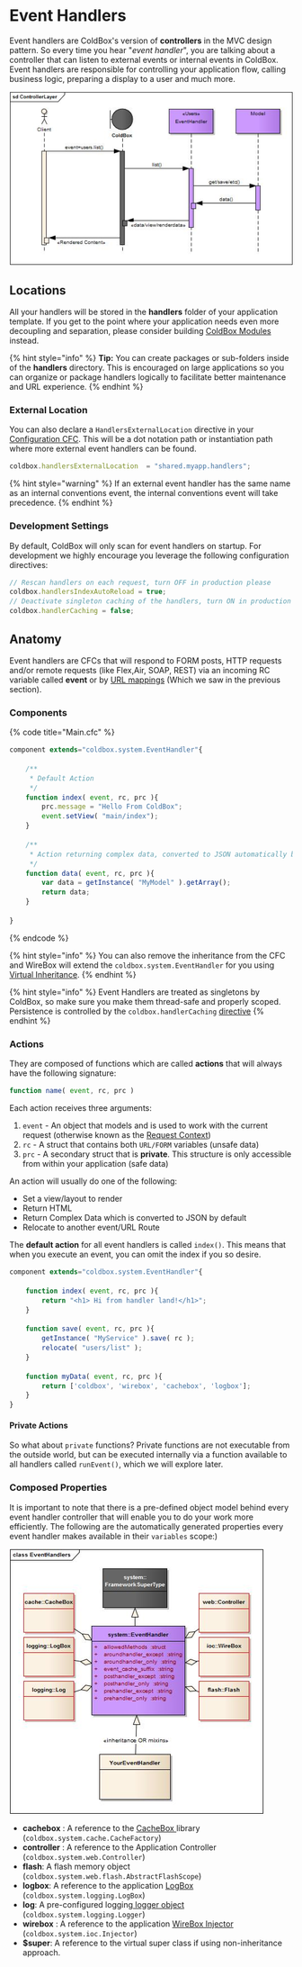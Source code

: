 # Event Handlers

Event handlers are ColdBox's version of **controllers** in the MVC design pattern. So every time you hear "_event handler_", you are talking about a controller that can listen to external events or internal events in ColdBox. Event handlers are responsible for controlling your application flow, calling business logic, preparing a display to a user and much more.

![](../../.gitbook/assets/controllerlayer.jpg)

## Locations

All your handlers will be stored in the **handlers** folder of your application template. If you get to the point where your application needs even more decoupling and separation, please consider building [ColdBox Modules](../../hmvc/modules/) instead.

{% hint style="info" %}
**Tip:** You can create packages or sub-folders inside of the **handlers** directory. This is encouraged on large applications so you can organize or package handlers logically to facilitate better maintenance and URL experience.
{% endhint %}

### External Location

You can also declare a `HandlersExternalLocation` directive in your [Configuration CFC](../../getting-started/configuration/). This will be a dot notation path or instantiation path where more external event handlers can be found.

```javascript
coldbox.handlersExternalLocation  = "shared.myapp.handlers";
```

{% hint style="warning" %}
If an external event handler has the same name as an internal conventions event, the internal conventions event will take precedence.
{% endhint %}

### Development Settings

By default, ColdBox will only scan for event handlers on startup. For development we highly encourage you leverage the following configuration directives:

```javascript
// Rescan handlers on each request, turn OFF in production please
coldbox.handlersIndexAutoReload = true;
// Deactivate singleton caching of the handlers, turn ON in production pleaese
coldbox.handlerCaching = false;
```

## Anatomy

Event handlers are CFCs that will respond to FORM posts, HTTP requests and/or remote requests \(like Flex,Air, SOAP, REST\) via an incoming RC variable called **event** or by [URL mappings](../routing/) \(Which we saw in the previous section\).

### Components

{% code title="Main.cfc" %}
```javascript
component extends="coldbox.system.EventHandler"{

    /**
     * Default Action
     */
    function index( event, rc, prc ){
        prc.message = "Hello From ColdBox";
        event.setView( "main/index");
    }

    /**
     * Action returning complex data, converted to JSON automatically by ColdBox
     */
    function data( event, rc, prc ){
        var data = getInstance( "MyModel" ).getArray();
        return data; 
    }

}
```
{% endcode %}

{% hint style="info" %}
You can also remove the inheritance from the CFC and WireBox will extend the `coldbox.system.EventHandler` for you using [Virtual Inheritance](https://wirebox.ortusbooks.com/advanced-topics/virtual-inheritance).
{% endhint %}

{% hint style="info" %}
Event Handlers are treated as singletons by ColdBox, so make sure you make them thread-safe and properly scoped. Persistence is controlled by the `coldbox.handlerCaching` [directive](../../getting-started/configuration/coldbox.cfc/configuration-directives/)
{% endhint %}

### Actions

They are composed of functions which are called **actions** that will always have the following signature:

```javascript
function name( event, rc, prc )
```

Each action receives three arguments:

1. `event` - An object that models and is used to work with the current request (otherwise known as the [Request Context](../request-context.md))
2. `rc` - A struct that contains both `URL/FORM` variables \(unsafe data\)
3. `prc` - A secondary struct that is **private**.  This structure is only accessible from within your application \(safe data\)

An action will usually do one of the following:

* Set a view/layout to render
* Return HTML
* Return Complex Data which is converted to JSON by default
* Relocate to another event/URL Route

The **default action** for all event handlers is called `index()`. This means that when you execute an event, you can omit the index if you so desire.

```javascript
component extends="coldbox.system.EventHandler"{

    function index( event, rc, prc ){
        return "<h1> Hi from handler land!</h1>";
    }

    function save( event, rc, prc ){
        getInstance( "MyService" ).save( rc );
        relocate( "users/list" );
    }

    function myData( event, rc, prc ){
        return ['coldbox', 'wirebox', 'cachebox', 'logbox'];
    }
}
```

#### Private Actions

So what about `private` functions? Private functions are not executable from the outside world, but can be executed internally via a function available to all handlers called `runEvent()`, which we will explore later.

### Composed Properties

It is important to note that there is a pre-defined object model behind every event handler controller that will enable you to do your work more efficiently. The following are the automatically generated properties every event handler makes available in their `variables` scope:\)

![Event Handler UML](../../.gitbook/assets/eventhandlers.jpg)

* **cachebox** : A reference to the [CacheBox ](https://cachebox.ortusbooks.com)library \(`coldbox.system.cache.CacheFactory`\)
* **controller** : A reference to the Application Controller \(`coldbox.system.web.Controller`\)
* **flash**: A flash memory object \(`coldbox.system.web.flash.AbstractFlashScope`\)
* **logbox**: A reference to the application [LogBox ](https://logbox.ortusbooks.com)\(`coldbox.system.logging.LogBox`\)
* **log**: A pre-configured logging[ logger object](https://logbox.ortusbooks.com/usage/using-a-logger-object) \(`coldbox.system.logging.Logger`\)
* **wirebox** : A reference to the application [WireBox Injector ](https://wirebox.ortusbooks.com)\(`coldbox.system.ioc.Injector`\)
* **$super**: A reference to the virtual super class if using non-inheritance approach.

